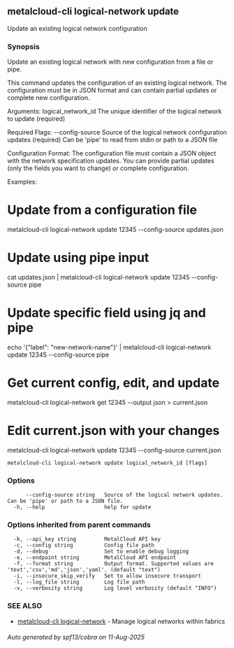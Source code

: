 ## metalcloud-cli logical-network update

Update an existing logical network configuration

### Synopsis

Update an existing logical network with new configuration from a file or pipe.

This command updates the configuration of an existing logical network. The configuration
must be in JSON format and can contain partial updates or complete new configuration.

Arguments:
  logical_network_id  The unique identifier of the logical network to update (required)

Required Flags:
  --config-source  Source of the logical network configuration updates (required)
                   Can be 'pipe' to read from stdin or path to a JSON file

Configuration Format:
The configuration file must contain a JSON object with the network specification updates.
You can provide partial updates (only the fields you want to change) or complete configuration.

Examples:
  # Update from a configuration file
  metalcloud-cli logical-network update 12345 --config-source updates.json

  # Update using pipe input
  cat updates.json | metalcloud-cli logical-network update 12345 --config-source pipe

  # Update specific field using jq and pipe
  echo '{"label": "new-network-name"}' | metalcloud-cli logical-network update 12345 --config-source pipe

  # Get current config, edit, and update
  metalcloud-cli logical-network get 12345 --output json > current.json
  # Edit current.json with your changes
  metalcloud-cli logical-network update 12345 --config-source current.json

```
metalcloud-cli logical-network update logical_network_id [flags]
```

### Options

```
      --config-source string   Source of the logical network updates. Can be 'pipe' or path to a JSON file.
  -h, --help                   help for update
```

### Options inherited from parent commands

```
  -k, --api_key string         MetalCloud API key
  -c, --config string          Config file path
  -d, --debug                  Set to enable debug logging
  -e, --endpoint string        MetalCloud API endpoint
  -f, --format string          Output format. Supported values are 'text','csv','md','json','yaml'. (default "text")
  -i, --insecure_skip_verify   Set to allow insecure transport
  -l, --log_file string        Log file path
  -v, --verbosity string       Log level verbosity (default "INFO")
```

### SEE ALSO

* [metalcloud-cli logical-network](metalcloud-cli_logical-network.md)	 - Manage logical networks within fabrics

###### Auto generated by spf13/cobra on 11-Aug-2025
